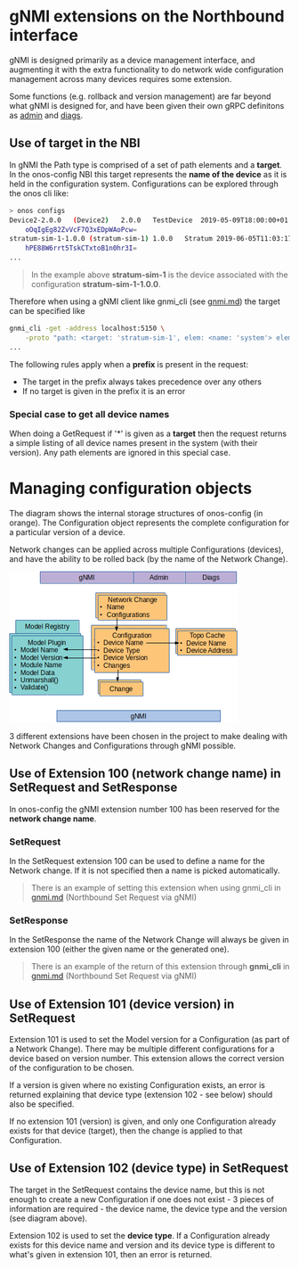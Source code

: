 # gNMI extensions on the Northbound interface

gNMI is designed primarily as a device management interface, and augmenting it
with the extra functionality to do network wide configuration management
across many devices requires some extension.

Some functions (e.g. rollback and version management) are far beyond what gNMI is
designed for, and have been given their own gRPC definitons as
[admin](../pkg/northbound/proto/admin.proto) and
[diags](../pkg/northbound/proto/diags.proto).

## Use of target in the NBI
In gNMI the Path type is comprised of a set of path elements and a **target**.
In the onos-config NBI this target represents the **name of the device** as it
is held in the configuration system. Configurations can be explored through the
onos cli like:
```bash
> onos configs
Device2-2.0.0	(Device2)	2.0.0	TestDevice	2019-05-09T18:00:00+01:00
	oOqIgEg82ZvVcF7Q3xEDpWAoPcw=
stratum-sim-1-1.0.0	(stratum-sim-1)	1.0.0	Stratum	2019-06-05T11:03:17+01:00
	hPE88W6rrt5TskCTxtoB1n0hr3I=
...
```
> In the example above **stratum-sim-1** is the device associated with the
> configuration **stratum-sim-1-1.0.0**.

Therefore when using a gNMI client like gnmi_cli (see [gnmi.md](./gnmi.md)) the
target can be specified like
```bash
gnmi_cli -get -address localhost:5150 \
    -proto "path: <target: 'stratum-sim-1', elem: <name: 'system'> elem:<name:'config'> elem: <name: 'motd-banner'>>" \
...
```

The following rules apply when a **prefix** is present in the request:
* The target in the prefix always takes precedence over any others
* If no target is given in the prefix it is an error

### Special case to get all device names
When doing a GetRequest if '*' is given as a **target** then the request returns a simple listing of all device names present in the system (with their version). Any path elements are ignored in this special case.


# Managing configuration objects
The diagram shows the internal storage structures of onos-config (in orange). The
Configuration object represents the complete configuration for a particular
version of a device.

Network changes can be applied across multiple Configurations (devices), and have
the ability to be rolled back (by the name of the Network Change).
 
![onos-config internals](images/onos-config-internals.png)

3 different extensions have been chosen in the project to make dealing with Network
Changes and Configurations through gNMI possible.

## Use of Extension 100 (network change name) in SetRequest and SetResponse
In onos-config the gNMI extension number 100 has been reserved for the
**network change name**.

### SetRequest
In the SetRequest extension 100 can be used to define a name for the Network
change. If it is not specified then a name is picked automatically.
> There is an example of setting this extension when using gnmi_cli in
[gnmi.md](gnmi.md) (Northbound Set Request via gNMI)

### SetResponse
In the SetResponse the name of the Network Change will always be given in
extension 100 (either the given name or the generated one).
>There is an example of the return of this extension through **gnmi_cli** in
[gnmi.md](gnmi.md) (Northbound Set Request via gNMI)

## Use of Extension 101 (device version) in SetRequest
Extension 101 is used to set the Model version for a Configuration (as part of a
Network Change). There may be multiple different configurations for a device based
on version number. This extension allows the correct version of the configuration
to be chosen.

If a version is given where no existing Configuration exists, an error is
returned explaining that device type (extension 102 - see below) should also be
specified.

If no extension 101 (version) is given, and only one Configuration already exists
for that device (target), then the change is applied to that Configuration.

## Use of Extension 102 (device type) in SetRequest
The target in the SetRequest contains the device name, but this is not enough to
create a new Configuration if one does not exist - 3 pieces of information are
required - the device name, the device type and the version (see diagram above).

Extension 102 is used to set the **device type**. If a Configuration already exists
for this device name and version and its device type is different to what's
given in extension 101, then an error is returned.
